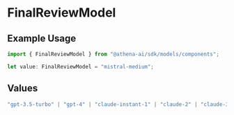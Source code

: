 # FinalReviewModel

## Example Usage

```typescript
import { FinalReviewModel } from "@athena-ai/sdk/models/components";

let value: FinalReviewModel = "mistral-medium";
```

## Values

```typescript
"gpt-3.5-turbo" | "gpt-4" | "claude-instant-1" | "claude-2" | "claude-3-haiku" | "claude-3-sonnet" | "claude-3-opus" | "mixtral" | "mistral-small" | "mistral-medium" | "mistral-large"
```